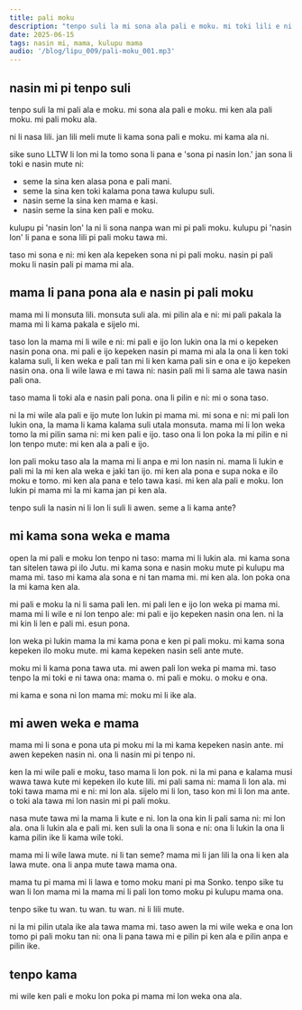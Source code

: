 ```yaml
---
title: pali moku
description: "tenpo suli la mi sona ala pali e moku. mi toki lili e ni: seme la mi ante e ni."
date: 2025-06-15
tags: nasin mi, mama, kulupu mama
audio: '/blog/lipu_009/pali-moku_001.mp3'
---
```


## nasin mi pi tenpo suli

tenpo suli la mi pali ala e moku. mi sona ala pali e moku. mi ken ala pali moku. mi pali moku ala. 

ni li nasa lili. jan lili meli mute li kama sona pali e moku. mi kama ala ni. 

sike suno LLTW li lon mi la tomo sona li pana e 'sona pi nasin lon.' jan sona li toki e nasin mute ni: 
- seme la sina ken alasa pona e pali mani. 
- seme la sina ken toki kalama pona tawa kulupu suli.
- nasin seme la sina ken mama e kasi.
- nasin seme la sina ken pali e moku.

kulupu pi 'nasin lon' la ni li sona nanpa wan mi pi pali moku. kulupu pi 'nasin lon' li pana e sona lili pi pali moku tawa mi. 

taso mi sona e ni: mi ken ala kepeken sona ni pi pali moku. nasin pi pali moku li nasin pali pi mama mi ala. 

## mama li pana pona ala e nasin pi pali moku

mama mi li monsuta lili. monsuta suli ala. mi pilin ala e ni: mi pali pakala la mama mi li kama pakala e sijelo mi. 

taso lon la mama mi li wile e ni: mi pali e ijo lon lukin ona la mi o kepeken nasin pona ona. mi pali e ijo kepeken nasin pi mama mi ala la ona li ken toki kalama suli, li ken weka e pali tan mi li ken kama pali sin e ona e ijo kepeken nasin ona. ona li wile lawa e mi tawa ni: nasin pali mi li sama ale tawa nasin pali ona.

taso mama li toki ala e nasin pali pona. ona li pilin e ni: mi o sona taso. 

ni la mi wile ala pali e ijo mute lon lukin pi mama mi. mi sona e ni: mi pali lon lukin ona, la mama li kama kalama suli utala monsuta. mama mi li lon weka tomo la mi pilin sama ni: mi ken pali e ijo. taso ona li lon poka la mi pilin e ni lon tenpo mute: mi ken ala a pali e ijo. 

lon pali moku taso ala la mama mi li anpa e mi lon nasin ni. mama li lukin e pali mi la mi ken ala weka e jaki tan ijo. mi ken ala pona e supa noka e ilo moku e tomo. mi ken ala pana e telo tawa kasi. mi ken ala pali e moku. lon lukin pi mama mi la mi kama jan pi ken ala. 

tenpo suli la nasin ni li lon li suli li awen. seme a li kama ante?

## mi kama sona weka e mama

open la mi pali e moku lon tenpo ni taso: mama mi li lukin ala. mi kama sona tan sitelen tawa pi ilo Jutu. mi kama sona e nasin moku mute pi kulupu ma mama mi. taso mi kama ala sona e ni tan mama mi. mi ken ala. lon poka ona la mi kama ken ala. 

mi pali e moku la ni li sama pali len. mi pali len e ijo lon weka pi mama mi. mama mi li wile e ni lon tenpo ale: mi pali e ijo kepeken nasin ona len. ni la mi kin li len e pali mi. esun pona. 

lon weka pi lukin mama la mi kama pona e ken pi pali moku. mi kama sona kepeken ilo moku mute. mi kama kepeken nasin seli ante mute. 

moku mi li kama pona tawa uta. mi awen pali lon weka pi mama mi. taso tenpo la mi toki e ni tawa ona: mama o. mi pali e moku. o moku e ona. 

mi kama e sona ni lon mama mi: moku mi li ike ala. 

## mi awen weka e mama

mama mi li sona e pona uta pi moku mi la mi kama kepeken nasin ante. mi awen kepeken nasin ni. ona li nasin mi pi tenpo ni. 

ken la mi wile pali e moku, taso mama li lon pok. ni la mi pana e kalama musi wawa tawa kute mi kepeken ilo kute lili. mi pali sama ni: mama li lon ala. mi toki tawa mama mi e ni: mi lon ala. sijelo mi li lon, taso kon mi li lon ma ante. o toki ala tawa mi lon nasin mi pi pali moku. 

nasa mute tawa mi la mama li kute e ni. lon la ona kin li pali sama ni: mi lon ala. ona li lukin ala e pali mi. ken suli la ona li sona e ni: ona li lukin la ona li kama pilin ike li kama wile toki. 

mama mi li wile lawa mute. ni li tan seme? mama mi li jan lili la ona li ken ala lawa mute. ona li anpa mute tawa mama ona. 

mama tu pi mama mi li lawa e tomo moku mani pi ma Sonko. tenpo sike tu wan li lon mama mi la mama mi li pali lon tomo moku pi kulupu mama ona. 

tenpo sike tu wan. tu wan. tu wan. ni li lili mute. 

ni la mi pilin utala ike ala tawa mama mi. taso awen la mi wile weka e ona lon tomo pi pali moku tan ni: ona li pana tawa mi e pilin pi ken ala e pilin anpa e pilin ike. 

## tenpo kama

mi wile ken pali e moku lon poka pi mama mi lon weka ona ala. 